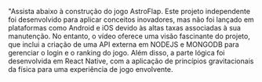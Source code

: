 "Assista abaixo à construção do jogo AstroFlap. Este projeto independente foi desenvolvido para aplicar conceitos inovadores, mas não foi lançado em plataformas como Android e iOS devido às altas taxas associadas à sua manutenção. No entanto, o vídeo oferece uma visão fascinante do projeto, que inclui a criação de uma API externa em NODEJS e MONGODB para gerenciar o login e o ranking do jogo. Além disso, a parte lógica foi desenvolvida em React Native, com a aplicação de princípios gravitacionais da física para uma experiência de jogo envolvente.
